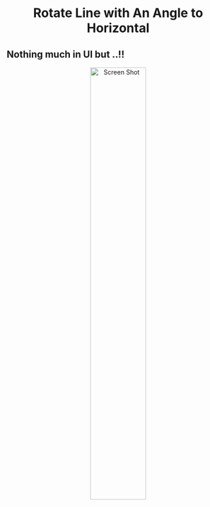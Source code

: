 <h1 align="center">Rotate Line with An Angle to Horizontal</h1>

## Nothing much in UI but ..!!

<p align="center">
<img width="50%" src="https://user-images.githubusercontent.com/75155192/176151196-76572646-fa02-406a-acbe-b8cdcf2e689d.png" alt="Screen Shot">
</p>